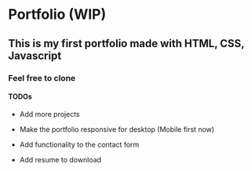 # Portfolio (WIP)

## This is my first portfolio made with HTML, CSS, Javascript

### Feel free to clone

#### TODOs

* Add more projects

* Make the portfolio responsive for desktop (Mobile first now)

* Add functionality to the contact form

* Add resume to download
